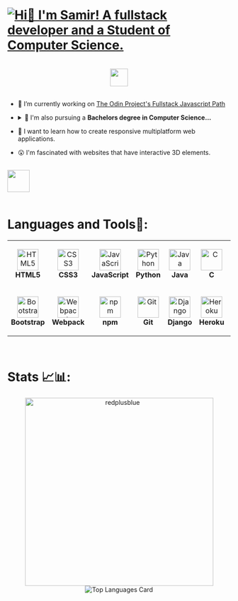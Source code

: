<h1><a href="mailto:samirkabra.dev@gmail.com"><img src="files/WelcomeAnimation.gif" alt="Hi👋 I'm Samir! A fullstack developer and a Student of Computer Science." title="Click to contact me!"></a></h1>

<br>

<div align="center"><a href="mailto:samirkabra.dev@gmail.com"><img src="https://img.shields.io/badge/Contact_Me-37a779?style=for-the-badge&color=blue" height="40" /></a></div>

<br>

- 🔭 I’m currently working on [The Odin Project's Fullstack Javascript Path](https://www.theodinproject.com/paths/full-stack-javascript?)

- <details><summary title="Click!">🌱 I'm also pursuing a <b> Bachelors degree in Computer Science... </b> </summary><ul>
   <li>I've learned about Data Structures & Algorithms and Computer Architecture & Assembly language, alongwith Discrete math and Python Programming.</li>
   <li>This fall, I will be learning about Systems Programming, Principles of Information & Data Management, Principles of Programming Languages and Internet   Technology.</li></ul></details>
   
- 📖 I want to learn how to create responsive multiplatform web applications. 

- :open_mouth: I'm fascinated with websites that have interactive 3D elements.

<br>

<div><a href="/projects.md"><img src="https://img.shields.io/badge/Projects-37a779?style=for-the-badge&color=blueviolet" height="50" /></a></div>

<br>

# Languages and Tools:nut_and_bolt::

<!-- Languages and tools table -->
<table>
  <tr>
    <td align="center" height="108" width="108">
      <img
        title="HTML5"
        src="https://cdn.jsdelivr.net/gh/devicons/devicon/icons/html5/html5-plain.svg"
        width="48"
        height="48"
        alt="HTML5"
      />
      <br /><strong>HTML5</strong>
    </td>
    <td align="center" height="108" width="108">
      <img
        title="CSS3"
        src="https://cdn.jsdelivr.net/gh/devicons/devicon/icons/css3/css3-plain.svg"
        width="48"
        height="48"
        alt="CSS3"
      />
      <br /><strong>CSS3</strong>
    </td>
    <td align="center" height="108" width="108">
      <img
        title="JavaScript"
        src="https://cdn.jsdelivr.net/gh/devicons/devicon/icons/javascript/javascript-plain.svg"
        width="48"
        height="48"
        alt="JavaScript"
      />
      <br /><strong>JavaScript</strong>
    </td>
    <td align="center" height="108" width="108">
        <img
          title="Python"
          src="https://cdn.jsdelivr.net/gh/devicons/devicon/icons/python/python-original.svg"
          width="48"
          height="48"
          alt="Python"
        />
        <br /><strong>Python</strong>
      </td>
    <td align="center" height="108" width="108">
      <img
        title="Java"
        src="https://cdn.jsdelivr.net/gh/devicons/devicon/icons/java/java-plain.svg"
        width="48"
        height="48"
        alt="Java"
      />
      <br /><strong>Java</strong>
    </td>
      <td align="center" height="108" width="108">
        <img
          title="C"
          src="https://cdn.jsdelivr.net/gh/devicons/devicon/icons/c/c-original.svg"
          width="48"
          height="48"
          alt="C"
        />
        <br /><strong>C</strong>
      </td>
      <td align="center" height="108" width="108">
        <img
          title="Haskell"
          src="https://cdn.jsdelivr.net/gh/devicons/devicon/icons/haskell/haskell-original.svg"
          width="48"
          height="48"
          alt="Haskell"
        />
        <br /><strong>Haskell</strong>
      </td>
</tr>
<tr>
   <td align="center" height="108" width="108">
      <img 
        title="Bootstrap"
        src="https://cdn.jsdelivr.net/gh/devicons/devicon/icons/bootstrap/bootstrap-plain.svg"   
        width="48"
        height="48"
        alt="Bootstrap"
      />
      <br /><strong>Bootstrap</strong>
    </td>
    
   <td align="center" height="108" width="108">
      <img
        title="Webpack"
        src="https://cdn.jsdelivr.net/gh/devicons/devicon/icons/webpack/webpack-original.svg"
        width="48"
        height="48"
        alt="Webpack"
      />
      <br /><strong>Webpack</strong>
    </td>
  <td align="center" height="108" width="108">
      <img
        title="npm"
        src="https://cdn.jsdelivr.net/gh/devicons/devicon/icons/npm/npm-original-wordmark.svg"
        width="48"
        height="48"
        alt="npm"
      />
      <br /><strong>npm</strong>
    </td>  
  <td align="center" height="108" width="108">
      <img
        title="Git/Github"
        src="https://cdn.jsdelivr.net/gh/devicons/devicon/icons/git/git-original.svg"
        width="48"
        height="48"
        alt="Git"
      />
      <br /><strong>Git</strong>
    </td>
    <td align="center" height="108" width="108">
      <img
        title="Django"
        src="https://cdn.jsdelivr.net/gh/devicons/devicon/icons/django/django-plain.svg"
        width="48"
        height="48"
        alt="Django"
      />
      <br /><strong>Django</strong>
    </td>
    <td align="center" height="108" width="108">
      <img
        title="Heroku"
        src="https://cdn.jsdelivr.net/gh/devicons/devicon/icons/heroku/heroku-plain.svg"
        width="48"
        height="48"
        alt="Heroku"
      />
      <br /><strong>Heroku</strong>
    </td>
    <td align="center" height="108" width="108">
      <img
        title="PostgreSQL"
        src="https://cdn.jsdelivr.net/gh/devicons/devicon/icons/postgresql/postgresql-original.svg"
        width="48"
        height="48"
        alt="PostgreSQL"
      />
      <br /><strong>PostgreSQL</strong>
    </td>
  </tr>
</table>
<br>

# Stats :chart_with_upwards_trend::bar_chart::

<!-- Stats widgets -->
<div align="center">
   <img align="center" width="425" src="https://github-readme-streak-stats.herokuapp.com/?user=redplusblue&theme=dark" alt="redplusblue" />
   <img align="center" src="https://github-readme-stats.vercel.app/api/top-langs/?username=redplusblue&layout=compact&langs_count=9&theme=dark" alt="Top Languages Card" />
</div>

<br>
<!--
<div>
   <img src="https://activity-graph.herokuapp.com/graph?username=redplusblue&theme=tokyo-night&area=true&custom_title=redplusblue's%20contribution%20graph" alt="Contribution Graph" />
</div>


Languages/Tools table Inspired by: [Michał Osman](https://github.com/michalosman/michalosman)
-->
